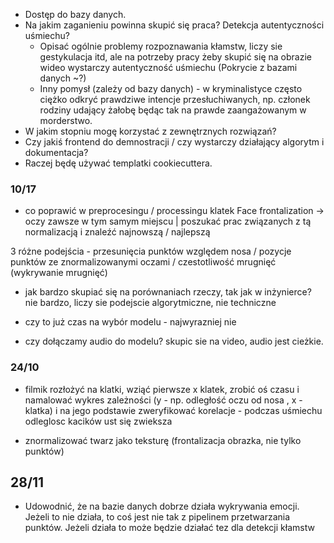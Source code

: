 - Dostęp do bazy danych.
- Na jakim zaganieniu powinna skupić się praca? Detekcja autentyczności uśmiechu?
    - Opisać ogólnie problemy rozpoznawania kłamstw, liczy sie gestykulacja itd, ale na potrzeby pracy
    żeby skupić się na obrazie wideo wystarczy autentyczność uśmiechu (Pokrycie z bazami danych ~?)
    - Inny pomysł (zależy od bazy danych) - w kryminalistyce często ciężko odkryć prawdziwe intencje przesłuchiwanych, np. członek rodziny udający żałobę będąc tak na prawde zaangażowanym w morderstwo.
- W jakim stopniu mogę korzystać z zewnętrznych rozwiązań?
- Czy jakiś frontend do demnostracji / czy wystarczy działający algorytm i dokumentacja?
- Raczej będę używać templatki cookiecuttera.


### 10/17

- co poprawić w preprocesingu / processingu klatek
Face frontalization -> oczy zawsze w tym samym miejscu | poszukać prac związanych z tą normalizacją i znaleźć najnowszą / najlepszą

3 różne podejścia - przesunięcia punktów względem nosa / pozycje punktów ze znormalizowanymi oczami / czestotliwość mrugnięć (wykrywanie mrugnięć)

- jak bardzo skupiać się na porównaniach rzeczy, tak jak w inżynierce?
nie bardzo, liczy sie podejscie algorytmiczne, nie techniczne

- czy to już czas na wybór modelu - najwyrazniej nie

- czy dołączamy audio do modelu?
skupic sie na video, audio jest cieżkie.

### 24/10

- filmik rozłożyć na klatki, wziąć pierwsze x klatek, zrobić oś czasu i namalować wykres zależności (y - np. odległość oczu od nosa , x -klatka)
i na jego podstawie zweryfikować korelacje - podczas uśmiechu odleglosc kacików ust się zwieksza

- znormalizować twarz jako teksturę (frontalizacja obrazka, nie tylko punktów)


## 28/11
- Udowodnić, że na bazie danych dobrze działa wykrywania emocji. Jeżeli to nie działa, to coś jest nie tak z pipelinem przetwarzania punktów. Jeżeli działa to może 
  będzie działać tez dla detekcji kłamstw
  